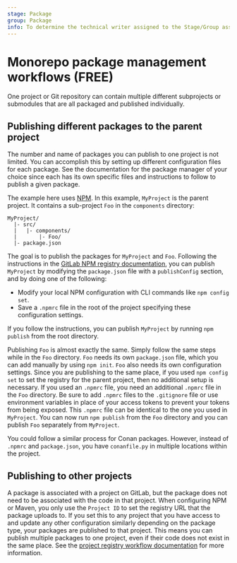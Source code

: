 ```yaml
---
stage: Package
group: Package
info: To determine the technical writer assigned to the Stage/Group associated with this page, see https://about.gitlab.com/handbook/engineering/ux/technical-writing/#assignments
---
```


# Monorepo package management workflows **(FREE)**

One project or Git repository can contain multiple different subprojects or submodules that are all
packaged and published individually.

## Publishing different packages to the parent project

The number and name of packages you can publish to one project is not limited.
You can accomplish this by setting up different configuration files for each
package. See the documentation for the package manager of your choice since
each has its own specific files and instructions to follow to publish
a given package.

The example here uses [NPM](../npm_registry/index.md).
In this example, `MyProject` is the parent project. It contains a sub-project `Foo` in the
`components` directory:

```plaintext
MyProject/
  |- src/
  |   |- components/
  |       |- Foo/
  |- package.json
```

The goal is to publish the packages for `MyProject` and `Foo`. Following the instructions in the
[GitLab NPM registry documentation](../npm_registry/index.md),
you can publish `MyProject` by modifying the `package.json` file with a `publishConfig` section,
and by doing one of the following:

- Modify your local NPM configuration with CLI commands like `npm config set`.
- Save a `.npmrc` file in the root of the project specifying these configuration settings.

If you follow the instructions, you can publish `MyProject` by running `npm publish` from the root
directory.

Publishing `Foo` is almost exactly the same. Simply follow the same steps while in the `Foo`
directory. `Foo` needs its own `package.json` file, which you can add manually by using `npm init`.
`Foo` also needs its own configuration settings. Since you are publishing to the same place, if you
used `npm config set` to set the registry for the parent project, then no additional setup is
necessary. If you used an `.npmrc` file, you need an additional `.npmrc` file in the `Foo` directory.
Be sure to add `.npmrc` files to the `.gitignore` file or use environment variables in place of your
access tokens to prevent your tokens from being exposed. This `.npmrc` file can be identical to the
one you used in `MyProject`. You can now run `npm publish` from the `Foo` directory and you can
publish `Foo` separately from `MyProject`.

You could follow a similar process for Conan packages. However, instead of `.npmrc` and
`package.json`, you have `conanfile.py` in multiple locations within the project.

## Publishing to other projects

A package is associated with a project on GitLab, but the package does not need to be associated
with the code in that project. When configuring NPM or Maven, you only use the `Project ID` to set
the registry URL that the package uploads to. If you set this to any project that you have access to
and update any other configuration similarly depending on the package type, your packages are
published to that project. This means you can publish multiple packages to one project, even if
their code does not exist in the same place. See the [project registry workflow documentation](project_registry.md)
for more information.
